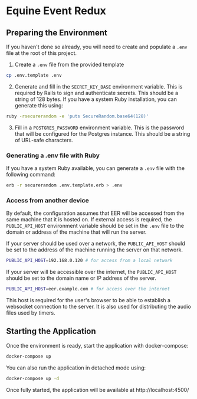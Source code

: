 # Equine Event Redux

## Preparing the Environment

If you haven't done so already, you will need to create and populate a `.env` file at the root of this project.

 1. Create a `.env` file from the provided template

```bash
cp .env.template .env
```

 2. Generate and fill in the `SECRET_KEY_BASE` environment variable. This is required by Rails to sign and authenticate secrets. This should be a string of 128 bytes. If you have a system Ruby installation, you can generate this using:

```bash
ruby -rsecurerandom -e 'puts SecureRandom.base64(128)'
```

 3. Fill in a `POSTGRES_PASSWORD` environment variable. This is the password that will be configured for the Postgres instance. This should be a string of URL-safe characters.

### Generating a .env file with Ruby

If you have a system Ruby available, you can generate a `.env` file with the following command:

```bash
erb -r securerandom .env.template.erb > .env
```

### Access from another device

By default, the configuration assumes that EER will be accessed from the same machine that it is hosted on. If external access is required, the `PUBLIC_API_HOST` environment variable should be set in the `.env` file to the domain or address of the machine that will run the server.

If your server should be used over a network, the `PUBLIC_API_HOST` should be set to the address of the machine running the server on that network.
```bash
PUBLIC_API_HOST=192.168.0.120 # for access from a local network
```

If your server will be accessible over the internet, the `PUBLIC_API_HOST` should be set to the domain name or IP address of the server.
```bash
PUBLIC_API_HOST=eer.example.com # for access over the internet
```

This host is required for the user's browser to be able to establish a websocket connection to the server. It is also used for distributing the audio files used by timers.

## Starting the Application

Once the environment is ready, start the application with docker-compose:

```bash
docker-compose up
```

You can also run the application in detached mode using:

```bash
docker-compose up -d
```

Once fully started, the application will be available at http://localhost:4500/

